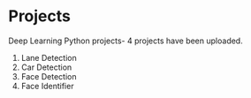 # Projects
Deep Learning Python projects-
4 projects have been uploaded.
1. Lane Detection
2. Car Detection
3. Face Detection
4. Face Identifier
